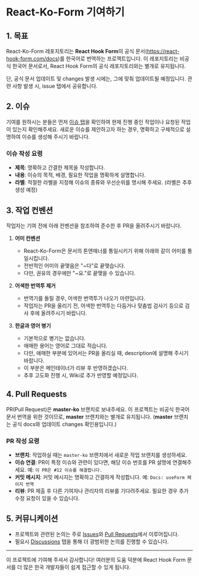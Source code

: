 # React-Ko-Form 기여하기

## 1. 목표

React-Ko-Form 레포지토리는 **React Hook Form**의 공식 문서(https://react-hook-form.com/docs)를 한국어로 번역하는 프로젝트입니다. 이 레포지토리는 비공식 한국어 문서로서, React Hook Form의 공식 레포지토리와는 별개로 유지됩니다.

단, 공식 문서 업데이트 및 changes 발생 시에는, 그에 맞춰 업데이트될 예정입니다. 관련 사항 발생 시, issue 탭에서 공유합니다.

## 2. 이슈

기여를 원하시는 분들은 먼저 [이슈 탭](https://github.com/hamsurang/react-ko-form/issues)을 확인하여 현재 진행 중인 작업이나 요청된 작업이 있는지 확인해주세요. 새로운 이슈를 제안하고자 하는 경우, 명확하고 구체적으로 설명하여 이슈를 생성해 주시기 바랍니다.

### 이슈 작성 요령

- **제목**: 명확하고 간결한 제목을 작성합니다.
- **내용**: 이슈의 목적, 배경, 필요한 작업을 명확하게 설명합니다.
- **라벨**: 적절한 라벨을 지정해 이슈의 종류와 우선순위를 명시해 주세요. (라벨은 추후 생성 예정)

## 3. 작업 컨벤션

작업자는 기여 전에 아래 컨벤션을 참조하여 준수한 후 PR을 올려주시기 바랍니다.

1. **어미 컨벤션**

   - React-Ko-Form은 문서의 톤앤매너를 통일시키기 위해 아래와 같이 어미를 통일시킵니다.
   - 전반적인 어미의 끝맺음은 "~다"로 끝맺습니다.
   - 다만, 권유의 경우에만 "~요."로 끝맺을 수 있습니다.

2. **어색한 번역투 제거**

   - 번역기를 돌릴 경우, 어색한 번역투가 나오기 마련입니다.
   - 작업자는 PR을 올리기 전, 어색한 번역투는 다듬거나 맞춤법 검사기 등으로 검사 후에 올려주시기 바랍니다.

3. **한글과 영어 병기**
   - 기본적으로 병기는 없습니다.
   - 애매한 용어는 영어로 그대로 적습니다.
   - 다만, 애매한 부분에 있어서는 PR을 올리실 때, description에 설명해 주시기 바랍니다.
   - 이 부분은 메인테이너가 리뷰 후 반영하겠습니다.
   - 추후 고도화 진행 시, Wiki로 추가 반영할 예정입니다.

## 4. Pull Requests

PR(Pull Request)은 **master-ko** 브랜치로 보내주세요. 이 프로젝트는 비공식 한국어 문서 번역을 위한 것이므로, **master** 브랜치와는 별개로 유지됩니다. (**master** 브랜치는 공식 docs와 업데이트 changes 확인용입니다.)

### PR 작성 요령

- **브랜치**: 작업하실 때는 `master-ko` 브랜치에서 새로운 작업 브랜치를 생성하세요.
- **이슈 연결**: PR이 특정 이슈와 관련이 있다면, 해당 이슈 번호를 PR 설명에 연결해주세요. 예: `이 PR은 #12 이슈를 해결합니다.`
- **커밋 메시지**: 커밋 메시지는 명확하고 간결하게 작성합니다. 예: `Docs: useForm 페이지 번역`
- **리뷰**: PR 제출 후 다른 기여자나 관리자의 리뷰를 기다려주세요. 필요한 경우 추가 수정 요청이 있을 수 있습니다.

## 5. 커뮤니케이션

- 프로젝트와 관련된 논의는 주로 [Issues](https://github.com/hamsurang/react-ko-form/issues)와 [Pull Requests](https://github.com/hamsurang/react-ko-form/pulls)에서 이루어집니다.
- 필요시 [Discussions](https://github.com/your-repository/discussions) 탭을 통해 더 광범위한 논의를 진행할 수 있습니다.

---

이 프로젝트에 기여해 주셔서 감사합니다! 여러분의 도움 덕분에 React Hook Form 문서를 더 많은 한국 개발자들이 쉽게 접근할 수 있게 됩니다.

